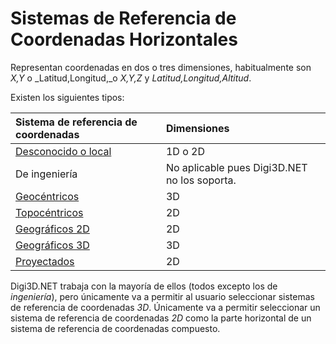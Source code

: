 # Sistemas de Referencia de Coordenadas Horizontales

Representan coordenadas en dos o tres dimensiones, habitualmente son _X,Y_ o _Latitud,Longitud,_o _X,Y,Z_ y _Latitud,Longitud,Altitud_.

Existen los siguientes tipos:

| Sistema de referencia de coordenadas | Dimensiones |
| :--- | :--- |
| [Desconocido o local](SistemaDeReferenciaDeCoordenadasDesconocido.html) | 1D o 2D |
| De ingeniería | No aplicable pues Digi3D.NET no los soporta. |
| [Geocéntricos](SistemasDeReferenciaDeCoordenadasGeocentricos.html) | 3D |
| [Topocéntricos](SistemasDeReferenciaDeCoordenadasTopocentricos.html) | 2D |
| [Geográficos 2D](SistemasDeReferenciaDeCoordenadasGeograficos2D.html) | 2D |
| [Geográficos 3D](SistemasDeReferenciaDeCoordenadasGeograficos3D.html) | 3D |
| [Proyectados](SistemasDeReferenciaDeCoordenadasProyectados.html) | 2D |

Digi3D.NET trabaja con la mayoría de ellos \(todos excepto los de _ingeniería_\), pero únicamente va a permitir al usuario seleccionar sistemas de referencia de coordenadas _3D_. Únicamente va a permitir seleccionar un sistema de referencia de coordenadas _2D_ como la parte horizontal de un sistema de referencia de coordenadas compuesto.


